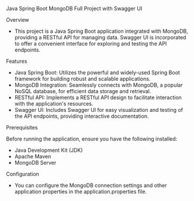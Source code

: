 Java Spring Boot MongoDB Full Project with Swagger UI

Overview
* This project is a Java Spring Boot application integrated with MongoDB, providing a RESTful API for managing data. Swagger UI is incorporated to offer a convenient interface for exploring and testing the API endpoints.
  
Features

* Java Spring Boot: Utilizes the powerful and widely-used Spring Boot framework for building robust and scalable applications.
* MongoDB Integration: Seamlessly connects with MongoDB, a popular NoSQL database, for efficient data storage and retrieval.
* RESTful API: Implements a RESTful API design to facilitate interaction with the application's resources.
* Swagger UI: Includes Swagger UI for easy visualization and testing of the API endpoints, providing interactive documentation.

Prerequisites

Before running the application, ensure you have the following installed:
* Java Development Kit (JDK)
* Apache Maven
* MongoDB Server

Configuration
* You can configure the MongoDB connection settings and other application properties in the application.properties file.
